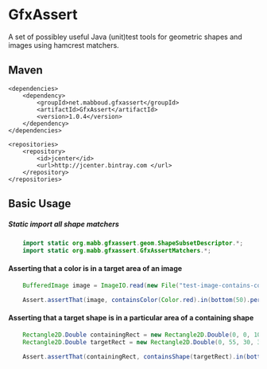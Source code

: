 # GfxAssert
A set of possibley useful Java (unit)test tools for geometric shapes and images using hamcrest matchers.

## Maven
    <dependencies>
		<dependency>
			<groupId>net.mabboud.gfxassert</groupId>
			<artifactId>GfxAssert</artifactId>
            <version>1.0.4</version>
		</dependency>
    </dependencies>

    <repositories>
		<repository>
			<id>jcenter</id>
			<url>http://jcenter.bintray.com </url>
		</repository>
    </repositories>


## Basic Usage
##### Static import all shape matchers
```java
    import static org.mabb.gfxassert.geom.ShapeSubsetDescriptor.*;
    import static org.mabb.gfxassert.GfxAssertMatchers.*;
```

#### Asserting that a color is in a target area of an image
```java
    BufferedImage image = ImageIO.read(new File("test-image-contains-colors.png"));

    Assert.assertThat(image, containsColor(Color.red).in(bottom(50).percent()));
```

#### Asserting that a target shape is in a particular area of a containing shape
```java
    Rectangle2D.Double containingRect = new Rectangle2D.Double(0, 0, 100, 100);
    Rectangle2D.Double targetRect = new Rectangle2D.Double(0, 55, 30, 30);

    Assert.assertThat(containingRect, containsShape(targetRect).in(bottomArea()));
```